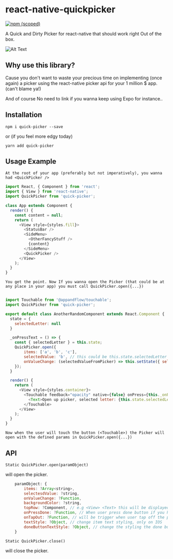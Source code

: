 # react-native-quickpicker

[![npm (scoped)](https://img.shields.io/npm/v/quick-picker.svg)](https://www.npmjs.com/package/quick-picker) 

A Quick and Dirty Picker for react-native that should work right Out of the box.

![Alt Text](https://github.com/Valiums/react-native-quickpicker/blob/master/assets/exemple.gif)

## Why use this library?

Cause you don't want to waste your precious time on implementing (once again) a picker using the 
react-native picker api for your 1 million $ app. (can't blame ya!)

And of course No need to link if you wanna keep using Expo for instance..

## Installation

`npm i quick-picker --save`

or (if you feel more edgy today)

`yarn add quick-picker`

## Usage Example

`At the root of your app (preferably but not imperatively), you wanna had <QuickPicker />`

```js
import React, { Component } from 'react';
import { View } from 'react-native';
import QuickPicker from 'quick-picker';

class App extends Component {
  render() {
    const content = null;
    return (
      <View style={styles.fill}>
        <StatusBar />
        <SideMenu>
          <OtherFancyStuff />  
          {content}
        </SideMenu>
        <QuickPicker />
      </View>
    );
  }
}
```

`You get the point. Now If you wanna open the Picker (that could be at any place in your app) you must call QuickPicker.open({...})`

```js

import Touchable from '@appandflow/touchable';
import QuickPicker from 'quick-picker';

export default class AnotherRandomComponent extends React.Component {
  state = {
    selectedLetter: null
  }

  _onPressText = () => {
    const { selectedLetter } = this.state;
    QuickPicker.open({ 
        items: ['a', 'b', 'c'], 
        selectedValue: 'b', // this could be this.state.selectedLetter as well.
        onValueChange: (selectedValueFromPicker) => this.setState({ selectedLetter: selectedValueFromPicker }),
    });
  }

  render() {
    return (
      <View style={styles.container}>
        <Touchable feedback="opacity" native={false} onPress={this._onPressText}>
          <Text>Open up picker, selected letter: {this.state.selectedLetter}</Text>
        </Touchable>
      </View>
    );
  }
}
```

`Now when the user will touch the button (<Touchable>) the Picker will open with the defined params in QuickPicker.open({...})`

## API

`Static QuickPicker.open(paramObject)`

will open the picker.

```js
    paramObject: {
        items: ?Array<string>,
        selectesdValue: ?string,
        onValueChange: ?Function,
        backgroundColor: ?string,
        topRow: ?Component, // e.g <View> <Text> this will be displayed in the top section of the pick </Text>  </View>
        onPressDone: ?Function, // When user press done button if you haven't redifined the topRow and kept the default one.
        onTapOut: ?Function, // will be trigger when user tap off the picker
        textStyle: ?Object, // change item text styling, only on IOS
        doneButtonTextStyle: ?Object, // change the styling the done button's text if you haven't redifined the topRow and kept the default one.
    }
```

`Static QuickPicker.close()`

will close the picker.
